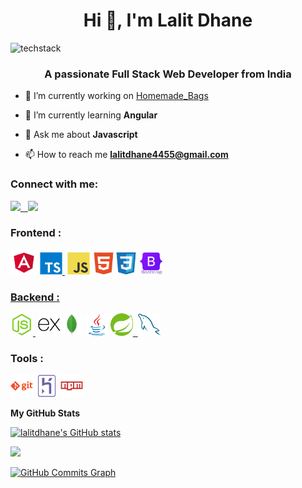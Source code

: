 
<h1 align="center">Hi 👋, I'm Lalit Dhane</h1>

![techstack](https://user-images.githubusercontent.com/52347812/137624699-ce6bb7ee-eb84-46f1-ac69-c4b78b22db90.png)

<h3 align="center">A passionate Full Stack Web Developer from India</h3>

* 🔭 I’m currently working on [Homemade_Bags](https://github.com/LalitDhane/HomemadeBags_Backend)

* 🌱 I’m currently learning **Angular**

* 💬 Ask me about **Javascript**

* 📫 How to reach me **lalitdhane4455@gmail.com**


<h3 align="left">Connect with me:</h3>
<p align="left">
<a href="https://www.linkedin.com/in/lalit-dhane/" target="_blank" rel="noreferrer">
<img src ="https://img.shields.io/badge/LinkedIn-0077B5?style=for-the-badge&logo=linkedin&logoColor=white" /> &nbsp;
<a href="https://twitter.com/LMD90367359" target="_blank" rel="noreferrer">
<img src ="https://img.shields.io/badge/Twitter-1DA1F2?style=for-the-badge&logo=twitter&logoColor=white" />
</a>
</p>

<h3 align="left">Frontend : </h3>
<p align="left"> 
<a href="https://angular.io" target="_blank" rel="noreferrer"><img src="./angular.png" width="43" height="40" alt="Angular" /></a>
<a href="https://www.typescriptlang.org/" target="_blank" rel="noreferrer"><img src="./typescript-original.svg" alt="typescript" width="36" height="36"/> </a>&nbsp;<a href="https://developer.mozilla.org/en-US/docs/Web/JavaScript" target="_blank" rel="noreferrer"><img src="./javascript-original.svg" width="36" height="36" alt="Javascript" /></a> <a href="https://developer.mozilla.org/en-US/docs/Glossary/HTML5" target="_blank" rel="noreferrer"><img src="./html5-plain.svg" width="36" height="36" alt="HTML5" /></a><a href="https://www.w3.org/TR/CSS/#css" target="_blank" rel="noreferrer"><img src="./css3-original.svg" width="36" height="36" alt="CSS3" /></a>
<a href="https://getbootstrap.com" target="_blank" rel="noreferrer"> <img src="./bootstrap-original-wordmark.svg" alt="bootstrap" width="36" height="36"/>
</p>
<h3 align="left">Backend : </h3>
<p align="left">
<a href="https://nodejs.org/en/" target="_blank" rel="noreferrer"><img src="./nodejs-original.svg" width="36" height="36" alt="NodeJS" />&nbsp;</a>
<a href="https://expressjs.com/" target="_blank" rel="noreferrer"><img src="./express-original.svg" width="36" height="36" alt="Express" /></a><a href="https://www.mongodb.com/" target="_blank" rel="noreferrer"><img src="./mongodb-original.svg" width="36" height="36" alt="MongoDB" /></a>
<a href="https://www.java.com" target="_blank" rel="noreferrer"> <img src="./java-original.svg" alt="java" width="36" height="36"/></a>
<a href="https://spring.io/" target="_blank" rel="noreferrer"> <img src="./spring-original.svg" alt="spring" width="36" height="36"/>&nbsp;
<a href="https://www.mysql.com/" target="_blank" rel="noreferrer"> <img src="./mysql-original.svg" alt="mysql" width="36" height="36"/></a>
</p>
<h3 align="left">Tools : </h3>
<p align="left">
<a href="https://git-scm.com/" target="_blank" rel="noreferrer"> <img src="./git-plain-wordmark.svg" alt="git" width="36" height="36"/></a>
<a href="https://www.heroku.com/" target="_blank" rel="noreferrer"><img src="./heroku-original.svg" width="36" height="36" alt="Heroku" /></a>
<a href="https://www.npmjs.com/" target="_blank" rel="noreferrer"> <img src="./npm-original-wordmark.svg" alt="npm" width="36" height="36"/></a>
</p>



<b>My GitHub Stats</b>

<a href="http://www.github.com/lalitdhane"><img src="https://github-readme-stats.vercel.app/api?username=lalitdhane&show_icons=true&hide=&count_private=true&title_color=0891b2&text_color=ffffff&icon_color=0891b2&bg_color=1c1917&hide_border=true&show_icons=true" alt="lalitdhane's GitHub stats" /></a>

<a href="http://www.github.com/lalitdhane"><img src="https://github-readme-streak-stats.herokuapp.com/?user=lalitdhane&stroke=ffffff&background=1c1917&ring=0891b2&fire=0891b2&currStreakNum=ffffff&currStreakLabel=0891b2&sideNums=ffffff&sideLabels=ffffff&dates=ffffff&hide_border=true" /></a>

<a href="http://www.github.com/lalitdhane"><img src="https://activity-graph.herokuapp.com/graph?username=lalitdhane&bg_color=1c1917&color=ffffff&line=0891b2&point=ffffff&area_color=1c1917&area=true&hide_border=true&custom_title=GitHub%20Commits%20Graph" alt="GitHub Commits Graph" /></a>



